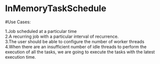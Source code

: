 # InMemoryTaskSchedule


#Use Cases:

1.Job scheduled at a particular time<br>
2.A recurring job with a particular interval of recurrence.<br>
3.The user should be able to configure the number of worker threads<br>
4.When there are an insufficient number of idle threads to perform the execution of all the tasks, we are going to execute the tasks with the latest execution time.<br>
